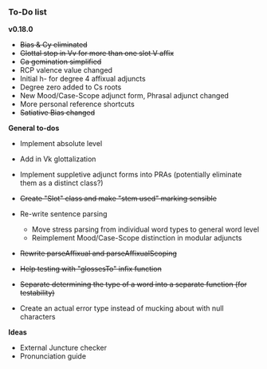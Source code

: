 ### To-Do list

**v0.18.0**

- ~~Bias & Cy eliminated~~
- ~~Glottal stop in Vv for more than one slot V affix~~
- ~~Ca gemination simplified~~
- RCP valence value changed
- Initial h- for degree 4 affixual adjuncts
- Degree zero added to Cs roots
- New Mood/Case-Scope adjunct form, Phrasal adjunct changed
- More personal reference shortcuts
- ~~Satiative Bias changed~~

 **General to-dos**

- Implement absolute level
- Add in Vk glottalization
- Implement suppletive adjunct forms into PRAs (potentially eliminate them as a distinct class?)
 
 - ~~Create "Slot" class and make "stem used" marking sensible~~
 - Re-write sentence parsing
    - Move stress parsing from individual word types to general word level
    - Reimplement Mood/Case-Scope distinction in modular adjuncts
 - ~~Rewrite parseAffixual and parseAffixualScoping~~
 - ~~Help testing with "glossesTo" infix function~~
 - ~~Separate determining the type of a word into a separate function (for testability)~~
 - Create an actual error type instead of mucking about with null characters


**Ideas**

- External Juncture checker
- Pronunciation guide